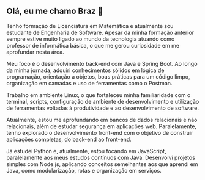 ## Olá, eu me chamo Braz 👋

Tenho formação de Licenciatura em Matemática e atualmente sou estudante de Engenharia de Software.
Apesar da minha formação anterior sempre estive muito ligado ao mundo da tecnologia atuando como professor de informática básica, o que me gerou curiosidade em me aprofundar nesta área.

Meu foco é o desenvolvimento back-end com Java e Spring Boot. Ao longo da minha jornada, adquiri conhecimentos sólidos em lógica de programação, orientação a objetos, boas práticas para um código limpo, organização em camadas e uso de ferramentas como o Postman.

Trabalho em ambiente Linux, o que fortaleceu minha familiaridade com o terminal, scripts, configuração de ambiente de desenvolvimento e utilização de ferramentas voltadas à produtividade e ao desenvolvimento de software.

Atualmente, estou me aprofundando em bancos de dados relacionais e não relacionais, além de estudar segurança em aplicações web. Paralelamente, tenho explorado o desenvolvimento front-end com o objetivo de construir aplicações completas, do back-end ao front-end.

Já estudei Python e, atualmente, estou focando em JavaScript, paralelamente aos meus estudos contínuos com Java. Desenvolvi projetos simples com Node.js, aplicando conceitos semelhantes aos que aprendi em Java, como modularização, rotas e organização em serviços.
<!--
**bdarantes/bdarantes** is a ✨ _special_ ✨ repository because its `README.md` (this file) appears on your GitHub profile.

Here are some ideas to get you started:

- 🔭 I’m currently working on ...
- 🌱 I’m currently learning ...
- 👯 I’m looking to collaborate on ...
- 🤔 I’m looking for help with ...
- 💬 Ask me about ...
- 📫 How to reach me: ...
- 😄 Pronouns: ...
- ⚡ Fun fact: ...
-->
